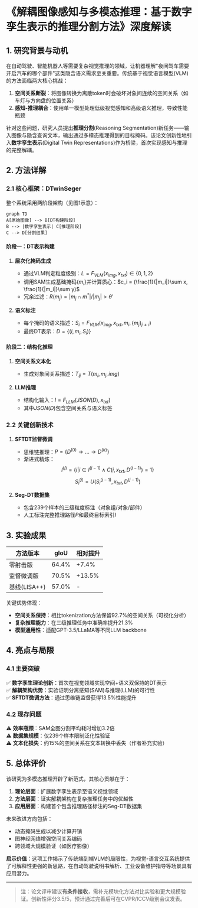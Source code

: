 # 《解耦图像感知与多模态推理：基于数字孪生表示的推理分割方法》深度解读

## 1. 研究背景与动机

在自动驾驶、智能机器人等需要复杂视觉推理的领域，让机器理解"夜间驾车需要开启汽车的哪个部件"这类隐含语义需求至关重要。传统基于视觉语言模型(VLM)的方法面临两大核心挑战：

1. **空间关系断裂**：将图像转换为离散token时会破坏对象间连续的空间关系（如车灯与方向盘的位置关系）
2. **感知-推理耦合**：使用单一模型处理低级视觉感知和高级语义推理，导致性能瓶颈

针对这些问题，研究人员提出**推理分割**(Reasoning Segmentation)新任务——输入图像与隐含查询文本，输出通过多模态推理得到的目标掩码。该论文创新性地引入**数字孪生表示**(Digital Twin Representations)作为桥梁，首次实现感知与推理的完整解耦。

## 2. 方法详解

### 2.1 核心框架：DTwinSeger

整个系统采用两阶段架构（见图1示意）：
```mermaid
graph TD
A[原始图像] --> B[DT构建阶段]
B --> |数字孪生表示| C[推理阶段]
C --> D[分割结果]
```

#### 阶段一：DT表示构建
1. **层次化掩码生成**
   - 通过VLM判定粒度级别：$L = F_{VLM}(x_{img}, x_{txt}) ∈ \{0,1,2\}$
   - 调用SAM生成基础掩码$\{m_i\}$并计算质心：$c_i = (\frac{1}{|m_i|}\sum x, \frac{1}{|m_i|}\sum y)$
   - 冗余过滤：$R(m_j) = |m_j∩m^*|/|m_j| > θ'$

2. **语义标注**
   - 每个掩码的语义描述：$S_i = F_{VLM}(x_{img}, x_{txt}, m_i, \{m_j\}_{j≠i})$
   - 最终DT表示：$D = \{(i, m_i, S_i)\}$

#### 阶段二：结构化推理
1. **空间关系文本化**
   - 生成对象间关系描述：$T_{ij} = T(m_i, m_j, img)$
   
2. **LLM推理**
   - 结构化输入：$I = F_{LLM}(JSON(D), x_{txt})$
   - 其中$JSON(D)$包含空间关系与语义标签

### 2.2 关键创新技术

1. **SFTDT监督微调**
   - 思维链推理：$P = \{D^{(0)}→...→D^{(k)}\}$
   - 渐进式精炼：
     $$I^{(j)} = \{i|i∈I^{(j-1)}∧C(i,x_{txt},D^{(j-1)})=1\}$$
     $$S_i^{(j)} = U(S_i^{(j-1)}, x_{txt}, D^{(j-1)})$$

2. **Seg-DT数据集**
   - 包含239个样本的三级粒度标注（对象组/对象/部件）
   - 人工标注完整推理路径$P$和最终目标索引$I$

## 3. 实验成果

| 方法版本       | gIoU   | 相对提升 |
|----------------|--------|----------|
| 零射击版       | 64.4%  | +7.4%    |
| 监督微调版     | 70.5%  | +13.5%   |
| 基线(LISA++)   | 57.0%  | -        |

关键优势体现：
- **空间关系保持**：相比tokenization方法保留92.7%的空间关系（可视化分析）
- **复杂推理能力**：在三级推理任务中准确率提升21.3%
- **模型通用性**：适配GPT-3.5/LLaMA等不同LLM backbone

## 4. 亮点与局限

### 4.1 主要突破
✅ **数字孪生理论创新**：首次在视觉领域实现空间+语义双保持的DT表示  
✅ **解耦架构优势**：实验证明分离感知(SAM)与推理(LLM)的可行性  
✅ **SFTDT微调方法**：通过思维链监督获得13.5%性能提升  

### 4.2 现存问题
⚠ **效率瓶颈**：SAM全图分割平均耗时增加3.2倍  
⚠ **数据集规模**：仅239个样本限制泛化性验证  
⚠ **文本化损失**：约15%的空间关系在文本转换中丢失（作者补充实验）  

## 5. 总体评价

该研究为多模态推理开辟了新范式，其核心贡献在于：
1. **理论层面**：扩展数字孪生表示至语义视觉领域
2. **方法层面**：证实解耦架构在复杂推理任务中的优越性
3. **应用层面**：构建首个包含推理路径标注的Seg-DT数据集

未来改进方向包括：
- 动态掩码生成以减少计算开销
- 图神经网络增强空间关系编码
- 跨领域大规模验证（如医疗影像）

**启示价值**：这项工作揭示了传统端到端VLM的局限性，为视觉-语言交互系统提供了可解释性更强的新思路，在自动驾驶说明书解析、工业设备维护指导等场景具有应用潜力。

---

> 注：论文评审建议**有条件接收**，需补充模块化方法对比实验和更大规模验证。创新性评分3.5/5，预计通过完善后可在CVPR/ICCV级别会议发表。